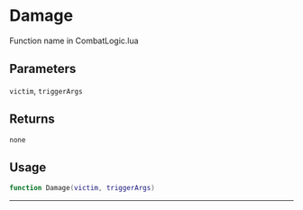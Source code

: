# Damage
Function name in CombatLogic.lua
## Parameters
`victim`, `triggerArgs`
## Returns
`none`
## Usage
```lua
function Damage(victim, triggerArgs)
```
---
